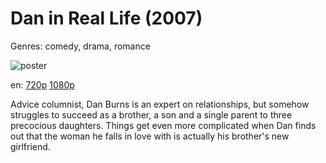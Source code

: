# Dan in Real Life (2007)

Genres: comedy, drama, romance

![poster](http://image.tmdb.org/t/p/w500/2HnyNUcQ9B5OJVJBIbidb0F9gT1.jpg)

en:
  [720p](magnet:?xt=urn:btih:6B3E6801E76A9CDA4AE69417A6FA9DF6C321CEE1&tr=udp://glotorrents.pw:6969/announce&tr=udp://tracker.opentrackr.org:1337/announce&tr=udp://torrent.gresille.org:80/announce&tr=udp://tracker.openbittorrent.com:80&tr=udp://tracker.coppersurfer.tk:6969&tr=udp://tracker.leechers-paradise.org:6969&tr=udp://p4p.arenabg.ch:1337&tr=udp://tracker.internetwarriors.net:1337)
  [1080p](magnet:?xt=urn:btih:08930162B0AB007C53C567DE9C57CA6746075CE0&tr=udp://glotorrents.pw:6969/announce&tr=udp://tracker.opentrackr.org:1337/announce&tr=udp://torrent.gresille.org:80/announce&tr=udp://tracker.openbittorrent.com:80&tr=udp://tracker.coppersurfer.tk:6969&tr=udp://tracker.leechers-paradise.org:6969&tr=udp://p4p.arenabg.ch:1337&tr=udp://tracker.internetwarriors.net:1337)
  


Advice columnist, Dan Burns is an expert on relationships, but somehow struggles to succeed as a brother, a son and a single parent to three precocious daughters. Things get even more complicated when Dan finds out that the woman he falls in love with is actually his brother's new girlfriend.